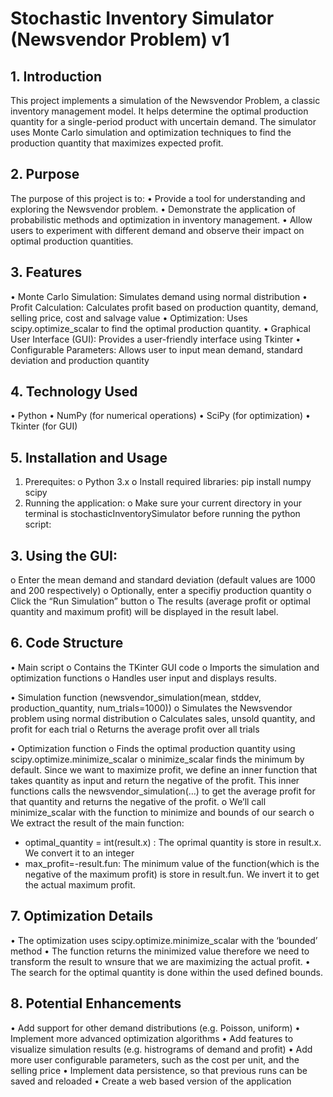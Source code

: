 # Stochastic Inventory Simulator (Newsvendor Problem) v1

## 1.	Introduction
This project implements a simulation of the Newsvendor Problem, a classic inventory management model. It helps determine the optimal production quantity for a single-period product with uncertain demand. The simulator uses Monte Carlo simulation and optimization techniques to find the production quantity that maximizes expected profit. 

## 2.	Purpose
The purpose of this project is to:
•	Provide a tool for understanding and exploring the Newsvendor problem.
•	Demonstrate the application of probabilistic methods and optimization in inventory management. 
•	Allow users to experiment with different demand and observe their impact on optimal production quantities. 

## 3.	Features
•	Monte Carlo Simulation: Simulates demand using normal distribution
•	Profit Calculation: Calculates profit based on production quantity, demand, selling price, cost and salvage value
•	Optimization: Uses scipy.optimize_scalar to find the optimal production quantity.
•	Graphical User Interface (GUI): Provides a user-friendly interface using Tkinter
•	Configurable Parameters: Allows user to input mean demand, standard deviation and production quantity

## 4.	Technology Used
•	Python
•	NumPy (for numerical operations)
•	SciPy (for optimization)
•	Tkinter (for GUI)

## 5.	Installation and Usage
1.	Prerequites:
o	Python 3.x
o	Install required libraries: pip install numpy scipy
2.	Running the application: 
o	Make sure your current directory in your terminal is stochasticInventorySimulator before running the python script:
 
## 3.	Using the GUI: 
o	Enter the mean demand and standard deviation (default values are 1000 and 200 respectively)
o	Optionally, enter a specifiy production quantity
o	Click the “Run Simulation” button
o	The results (average profit or optimal quantity and maximum profit) will be displayed in the result label. 

## 6.	Code Structure
•	Main script
o	Contains the TKinter GUI code
o	Imports the simulation and optimization functions 
o	Handles user input and displays results.

•	Simulation function (newsvendor_simulation(mean, stddev, production_quantity, num_trials=1000))
o	Simulates the Newsvendor problem using normal distribution
o	Calculates sales, unsold quantity, and profit for each trial
o	Returns the average profit over all trials

•	Optimization function
o	Finds the optimal production quantity using scipy.optimize.minimize_scalar
o	minimize_scalar finds the minimum by default. Since we want to maximize profit, we define an inner function that takes quantity as input and return the negative of the profit. This inner functions calls the newsvendor_simulation(…) to get the average profit for that quantity and returns the negative of the profit.
o	We’ll call minimize_scalar with the function to minimize and bounds of our search
o	We extract the result of the main function: 
* optimal_quantity = int(result.x) : The oprimal quantity is store in result.x. We convert it to an integer
* max_profit=-result.fun: The minimum value of the function(which is the negative of the maximum profit) is store in result.fun. We invert it to get the actual maximum profit.
   
## 7.	Optimization Details
•	The optimization uses scipy.optimize.minimize_scalar with the ‘bounded’ method
•	The function returns the minimized value therefore we need to transform the result to wnsure that we are maximizing the actual profit.
•	The search for the optimal quantity is done within the used defined bounds.

## 8.	Potential Enhancements
•	Add support for other demand distributions (e.g. Poisson, uniform)
•	Implement more advanced optimization algorithms
•	Add features to visualize simulation results (e.g. histrograms of demand and profit)
•	Add more user configurable parameters, such as the cost per unit, and the selling price
•	Implement data persistence, so that previous runs can be saved and reloaded
•	Create a web based version of the application 
